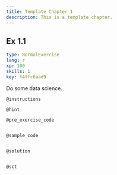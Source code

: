 ```yaml
---
title: Template Chapter 1
description: This is a template chapter.
---
```


## Ex 1.1

```yaml
type: NormalExercise
lang: r
xp: 100
skills: 1
key: f4ffc6aad9
```

Do some data science.

`@instructions`


`@hint`


`@pre_exercise_code`

```{r}

```

`@sample_code`

```{r}

```

`@solution`

```{r}

```

`@sct`

```{r}

```
